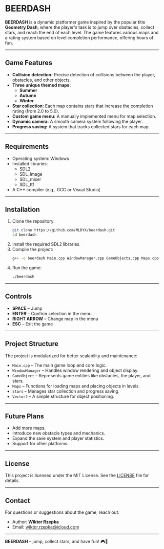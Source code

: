 # **BEERDASH**

**BEERDASH** is a dynamic platformer game inspired by the popular title **Geometry Dash**, where the player's task is to jump over obstacles, collect stars, and reach the end of each level. The game features various maps and a rating system based on level completion performance, offering hours of fun.

---

## **Game Features**
- **Collision detection:** Precise detection of collisions between the player, obstacles, and other objects.
- **Three unique themed maps:**
  - **Summer**
  - **Autumn**
  - **Winter**
- **Star collection:** Each map contains stars that increase the completion rating (from 2.0 to 5.0).
- **Custom game menu:** A manually implemented menu for map selection.
- **Dynamic camera:** A smooth camera system following the player.
- **Progress saving:** A system that tracks collected stars for each map.

---

## **Requirements**
- Operating system: Windows
- Installed libraries:
  - SDL2
  - SDL_image
  - SDL_mixer
  - SDL_ttf
- A C++ compiler (e.g., GCC or Visual Studio)

---

## **Installation**
1. Clone the repository:
   ```bash
   git clone https://github.com/MLDYX/beerdash.git
   cd beerdash
   ```
2. Install the required SDL2 libraries.
3. Compile the project:
   ```bash
   g++ -o beerdash Main.cpp WindowManager.cpp GameObjects.cpp Maps.cpp Stars.cpp -lSDL2 -lSDL2_image -lSDL2_mixer -lSDL2_ttf
   ```
4. Run the game:
   ```bash
   ./beerdash
   ```

---

## **Controls**
- **SPACE** – Jump
- **ENTER** – Confirm selection in the menu
- **RIGHT ARROW** – Change map in the menu
- **ESC** – Exit the game

---

## **Project Structure**
The project is modularized for better scalability and maintenance:
- `Main.cpp` – The main game loop and core logic.
- `WindowManager` – Handles window rendering and object display.
- `GameObject` – Represents game entities like obstacles, the player, and stars.
- `Maps` – Functions for loading maps and placing objects in levels.
- `Stars` – Manages star collection and progress saving.
- `Vector2` – A simple structure for object positioning.

---

## **Future Plans**
- Add more maps.
- Introduce new obstacle types and mechanics.
- Expand the save system and player statistics.
- Support for other platforms.

---

## **License**
This project is licensed under the MIT License. See the [LICENSE](LICENSE) file for details.

---

## **Contact**
For questions or suggestions about the game, reach out:
- Author: **Wiktor Rzepka**
- Email: wiktor.rzepka@icloud.com

---

**BEERDASH** – jump, collect stars, and have fun! 🎮🍺
